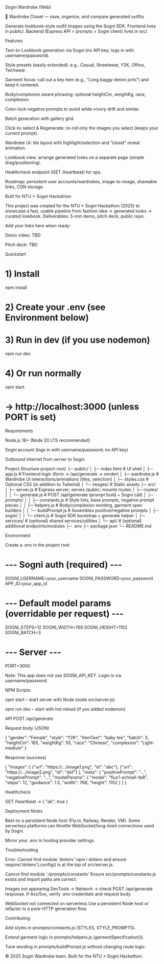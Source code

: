 Sogni Wardrobe (Web)

👕 Wardrobe Closet — save, organize, and compare generated outfits

Generate lookbook-style outfit images using the Sogni SDK.
Frontend lives in public/. Backend (Express API + prompts + Sogni client) lives in src/.

Features

Text-to-Lookbook generation via Sogni (no API key; logs in with username/password).

Style presets (easily extended): e.g., Casual, Streetwear, Y2K, Office, Techwear.

Garment focus: call out a key item (e.g., “Long baggy denim jorts”) and keep it centered.

Body/complexion aware phrasing: optional heightCm, weightKg, race, complexion.

Color-lock negative prompts to avoid white→ivory drift and similar.

Batch generation with gallery grid.

Click-to-select & Regenerate: re-roll only the images you select (keeps your current prompt).

Wardrobe UI: tile layout with highlight/selection and “closet” reveal animation.

Lookbook view: arrange generated looks on a separate page (simple drag/positioning).

Healthcheck endpoint (GET /heartbeat) for ops.

Roadmap: persistent user accounts/wardrobes, image-to-image, shareable links, CDN storage.

Built for NTU × Sogni Hackathon

This project was created for the NTU × Sogni Hackathon (2025) to showcase a fast, usable pipeline from fashion idea → generated looks → curated lookbook.
Deliverables: 5-min demo, pitch deck, public repo.

Add your links here when ready:

Demo video: TBD

Pitch deck: TBD

Quickstart
# 1) Install
npm install

# 2) Create your .env (see Environment below)

# 3) Run in dev (if you use nodemon)
npm run dev

# 4) Or run normally
npm start
# → http://localhost:3000 (unless PORT is set)

Requirements

Node.js 18+ (Node 20 LTS recommended)

Sogni account (logs in with username/password; no API key)

Outbound internet from server to Sogni

Project Structure
project-root/
├─ public/
│  ├─ index.html          # UI shell
│  ├─ app.js              # Frontend logic (form → /api/generate → render)
│  ├─ wardrobe.js         # Wardrobe UI interactions/animations (tiles, selection)
│  ├─ styles.css          # Optional CSS (in addition to Tailwind)
│  └─ images/             # Static assets
├─ src/
│  ├─ server.js           # Express server; serves /public; mounts routes
│  ├─ routes/
│  │  └─ generate.js      # POST /api/generate (prompt build + Sogni call)
│  ├─ prompts/
│  │  ├─ constants.js     # Style lists, base prompts, negative prompt pieces
│  │  ├─ helpers.js       # Body/complexion wording, garment spec builders
│  │  └─ buildPrompt.js   # Assembles positive/negative prompts
│  ├─ sogni/
│  │  └─ client.js        # Sogni SDK bootstrap + generate helper
│  ├─ services/           # (optional) shared services/utilities
│  └─ api/                # (optional) additional endpoints/modules
├─ .env
├─ package.json
└─ README.md

Environment

Create a .env in the project root:

# --- Sogni auth (required) ---
SOGNI_USERNAME=your_username
SOGNI_PASSWORD=your_password
APP_ID=your_app_id

# --- Default model params (overridable per request) ---
SOGNI_STEPS=12
SOGNI_WIDTH=768
SOGNI_HEIGHT=1152
SOGNI_BATCH=3

# --- Server ---
PORT=3000


Note: This app does not use SOGNI_API_KEY. Login is via username/password.

NPM Scripts

npm start – start server with Node (node src/server.js)

npm run dev – start with hot reload (if you added nodemon)

API
POST /api/generate

Request body (JSON)

{
  "gender": "Female",
  "style": "Y2K",
  "itemText": "baby tee",
  "batch": 3,
  "heightCm": 165,
  "weightKg": 55,
  "race": "Chinese",
  "complexion": "Light-medium"
}


Response (success)

{
  "images": [
    {"url": "https://.../image1.png", "id": "abc"},
    {"url": "https://.../image2.png", "id": "def"}
  ],
  "meta": {
    "positivePrompt": "...",
    "negativePrompt": "...",
    "modelParams": {
      "model": "flux1-schnell-fp8",
      "steps": 12,
      "guidance": 1.5,
      "width": 768,
      "height": 1152
    }
  }
}

Healthcheck

GET /heartbeat → { "ok": true }

Deployment Notes

Best on a persistent Node host (Fly.io, Railway, Render, VM).
Some serverless platforms can throttle WebSocket/long-lived connections used by Sogni.

Mirror your .env in hosting provider settings.

Troubleshooting

Error: Cannot find module 'dotenv'
npm i dotenv and ensure require('dotenv').config() is at the top of src/server.js.

Cannot find module './prompts/constants'
Ensure src/prompts/constants.js exists and import paths are correct.

Images not appearing
DevTools → Network → check POST /api/generate response.
If 4xx/5xx, verify .env credentials and request body.

WebSocket not connected on serverless
Use a persistent Node host or refactor to a pure-HTTP generation flow.

Contributing

Add styles in prompts/constants.js (STYLES, STYLE_PROMPTS).

Extend garment logic in prompts/helpers.js (garmentSpecification()).

Tune wording in prompts/buildPrompt.js without changing route logic.

© 2025 Sogni Wardrobe team. Built for the NTU × Sogni Hackathon.
